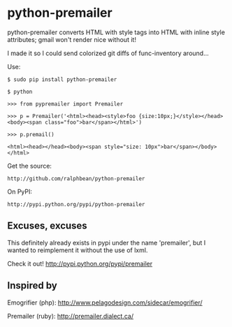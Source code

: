 python-premailer
================

python-premailer converts HTML with style tags into HTML with inline style attributes; gmail won't render nice without it!

I made it so I could send colorized git diffs of func-inventory around...


Use:

    $ sudo pip install python-premailer

    $ python

    >>> from pypremailer import Premailer

    >>> p = Premailer('<html><head><style>foo {size:10px;}</style></head><body><span class="foo">bar</span></html>')

    >>> p.premail()

    <html><head></head><body><span style="size: 10px">bar</span></body></html>

Get the source:

    http://github.com/ralphbean/python-premailer

On PyPI:

    http://pypi.python.org/pypi/python-premailer


Excuses, excuses
----------------
This definitely already exists in pypi under the name 'premailer', but I wanted to reimplement it without the use of lxml.

Check it out!  http://pypi.python.org/pypi/premailer

Inspired by
-----------

Emogrifier (php):  http://www.pelagodesign.com/sidecar/emogrifier/

Premailer (ruby):  http://premailer.dialect.ca/
